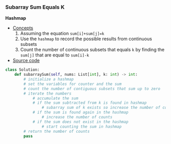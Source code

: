 ### Subarray Sum Equals K 

**Hashmap**
- [Concepts](images/Hashmap.png)
    1. Assuming the equation `sum[i]+sum[j]=k` 
    1. Use the `hashmap` to record the possible results from continuous subsets
    1. Count the number of continuous subsets that equals `k` by finding the `sum[j]` that are equal to `sum[i]-k` 
- [Source code](source/Hashmap.py)
```python
class Solution:
    def subarraySum(self, nums: List[int], k: int) -> int:
        # initialize a hashmap 
        # set the variables for counter and the sum 
        # count the number of contiguous subsets that sum up to zero
        # iterate the numbers 
            # accumulate the sum 
            # if the sum subtracted from k is found in hashmap
                # subarray sum of k exists so increase the number of counts
            # if the sum is found again in the hashmap  
                # increase the number of counts 
            # if the sum does not exist in the hashmap 
                # start counting the sum in hashmap 
        # return the number of counts
        pass
```
